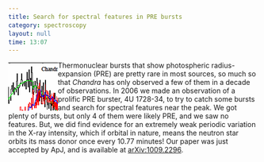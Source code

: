 ```yaml
---
title: Search for spectral features in PRE bursts
category: spectroscopy
layout: null
time: 13:07
---
```

<!-- converted from blosxom format post by dkg 22.1.2022 -->
  <!-- Monday, September 27, 2010 9:07 pm-->
  <!---- Begin .post ---->
<img src="images/spectra.gif" width="100" height="100" align="left">
Thermonuclear bursts that show photospheric radius-expansion (PRE)  are 
pretty rare in most sources, so much so that <em>Chandra</em> has only
observed a few of them in a decade of observations. In 2006 we made an
observation of a prolific PRE burster, 4U&nbsp;1728-34, to try to catch some
bursts and search for spectral features near the peak. We got plenty of
bursts, but only 4 of them were likely PRE, and we saw no features. But, we
did find evidence for an extremely weak periodic variation in the X-ray
intensity, which if orbital in nature, means the neutron star orbits its
mass donor once every 10.77 minutes! Our paper was just accepted by ApJ, and
is available at <a href="http://arxiv.org/abs/1009.2296">arXiv:1009.2296</a>.
